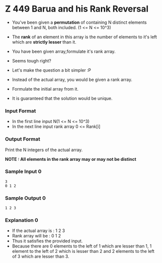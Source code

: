 # Z 449 Barua and his Rank Reversal

-   You've been given a **permutation** of containing N distinct elements
    between 1 and N, both included. (1 <= N <= 10^3)
-   The **rank** of an element in this array is the number of elements to
    it's left which are **strictly lesser** than it.
-   You have been given array,formulate it's rank array.
-   Seems tough right?
-   Let's make the question a bit simpler :P

-   Instead of the actual array, you would be given a rank array.
-   Formulate the initial array from it.
-   It is guaranteed that the solution would be unique.

### Input Format

-   In the first line input N(1 <= N <= 10^3)
-   In the next line input rank array 0 <= Rank[i]

### Output Format

Print the N integers of the actual array.

**NOTE : All elements in the rank array may or may not be distinct**

### Sample Input 0

```
3
0 1 2
```

### Sample Output 0

```
1 2 3
```

### Explanation 0

-   If the actual array is : 1 2 3
-   Rank array will be : 0 1 2
-   Thus it satisfies the provided input.
-   Because there are 0 elements to the left of 1 which are lesser than 1,
    1 element to the left of 2 which is lesser than 2 and 2 elements
    to the left of 3 which are lesser than 3.

